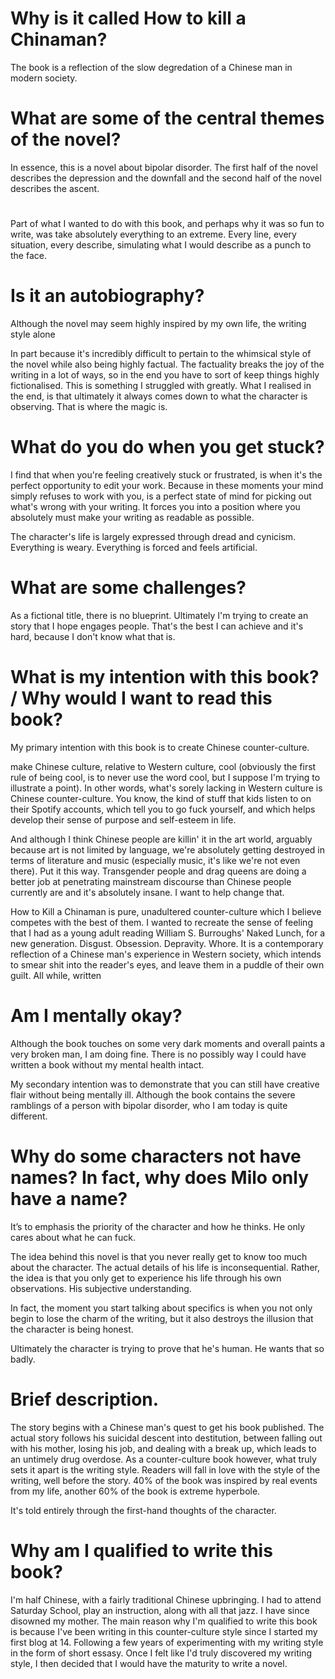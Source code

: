 
# Why is it called How to kill a Chinaman?

The book is a reflection of the slow degredation of a Chinese man in modern society.

# What are some of the central themes of the novel?

In essence, this is a novel about bipolar disorder. The first half of the novel describes the depression and the downfall and the second half of the novel describes the ascent.

#

Part of what I wanted to do with this book, and perhaps why it was so fun to write, was take absolutely everything to an extreme. Every line, every situation, every describe, simulating what I would describe as a punch to the face.

# Is it an autobiography?

Although the novel may seem highly inspired by my own life, the writing style alone

In part because it's incredibly difficult to pertain to the whimsical style of the novel while also being highly factual. The factuality breaks the joy of the writing in a lot of ways, so in the end you have to sort of keep things highly fictionalised. This is something I struggled with greatly. What I realised in the end, is that ultimately it always comes down to what the character is observing. That is where the magic is.

# What do you do when you get stuck?

I find that when you're feeling creatively stuck or frustrated, is when it's the perfect opportunity to edit your work. Because in these moments your mind simply refuses to work with you, is a perfect state of mind for picking out what's wrong with your writing. It forces you into a position where you absolutely must make your writing as readable as possible.


The character's life is largely expressed through dread and cynicism. Everything is weary. Everything is forced and feels artificial.

# What are some challenges?

As a fictional title, there is no blueprint. Ultimately I'm trying to create an story that I hope engages people. That's the best I can achieve and it's hard, because I don't know what that is.

# What is my intention with this book? / Why would I want to read this book?

My primary intention with this book is to create Chinese counter-culture.


make Chinese culture, relative to Western culture, cool (obviously the first rule of being cool, is to never use the word cool, but I suppose I'm trying to illustrate a point). In other words, what's sorely lacking in Western culture is Chinese counter-culture. You know, the kind of stuff that kids listen to on their Spotify accounts, which tell you to go fuck yourself, and which helps develop their sense of purpose and self-esteem in life.

And although I think Chinese people are killin' it in the art world, arguably because art is not limited by language, we're absolutely getting destroyed in terms of literature and music (especially music, it's like we're not even there). Put it this way. Transgender people and drag queens are doing a better job at penetrating mainstream discourse than Chinese people currently are and it's absolutely insane. I want to help change that.

How to Kill a Chinaman is pure, unadultered counter-culture which I believe competes with the best of them. I wanted to recreate the sense of feeling that I had as a young adult reading William S. Burroughs' Naked Lunch, for a new generation. Disgust. Obsession. Depravity. Whore. It is a contemporary reflection of a Chinese man's experience in Western society, which intends to smear shit into the reader's eyes, and leave them in a puddle of their own guilt. All while, written


# Am I mentally okay?

Although the book touches on some very dark moments and overall paints a very broken man, I am doing fine. There is no possibly way I could have written a book without my mental health intact.

My secondary intention was to demonstrate that you can still have creative flair without being mentally ill. Although the book contains the severe ramblings of a person with bipolar disorder, who I am today is quite different.

# Why do some characters not have names? In fact, why does Milo only have a name?

It’s to emphasis the priority of the character and how he thinks. He only cares about what he can fuck.

The idea behind this novel is that you never really get to know too much about the character. The actual details of his life is inconsequential. Rather, the idea is that you only get to experience his life through his own observations. His subjective understanding.

In fact, the moment you start talking about specifics is when you not only begin to lose the charm of the writing, but it also destroys the illusion that the character is being honest.

Ultimately the character is trying to prove that he's human. He wants that so badly.

# Brief description.

The story begins with a Chinese man's quest to get his book published. The actual story follows his suicidal descent into destitution, between falling out with his mother, losing his job, and dealing with a break up, which leads to an untimely drug overdose. As a counter-culture book however, what truly sets it apart is the writing style. Readers will fall in love with the style of the writing, well before the story. 40% of the book was inspired by real events from my life, another 60% of the book is extreme hyperbole.

It's told entirely through the first-hand thoughts of the character.





# Why am I qualified to write this book?

I'm half Chinese, with a fairly traditional Chinese upbringing. I had to attend Saturday School, play an instruction, along with all that jazz. I have since disowned my mother. The main reason why I'm qualified to write this book is because I've been writing in this counter-culture style since I started my first blog at 14. Following a few years of experimenting with my writing style in the form of short essasy. Once I felt like I'd truly discovered my writing style, I then decided that I would have the maturity to write a novel.


